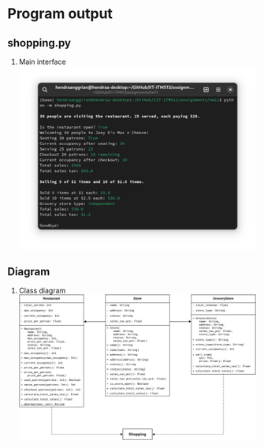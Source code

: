 # Program output

## shopping.py

1.  Main interface<br><img src="https://github.com/hanggrian/IIT-ITM513/raw/assets/assignments/hw11/screenshot1.png" width="480">

<div style="page-break-after: always;"></div>

## Diagram

1.  Class diagram<br><img src="https://github.com/hanggrian/IIT-ITM513/raw/assets/assignments/hw11/diagram1.svg" width="640">
